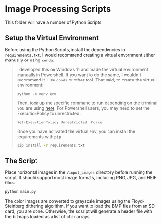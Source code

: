 # Image Processing Scripts

This folder will have a number of Python Scripts 

## Setup the Virtual Environment

Before using the Python Scripts, install the dependencies in `requirements.txt`. I would recommend creating a virtual envornment either manually or using `conda`.

> I developed this on Windows 11 and made the virtual environment manually in Powershell. If you want to do the same, I wouldn't recommend it. Use `conda` or other tool. That said, to create the virtual environment:
> ```
> python -m venv env
> ```
> Then, look up the specific command to run depending on the terminal you are using [here](https://docs.python.org/3/library/venv.html#how-venvs-work). For Powershell users, you may need to set the ExecutionPolicy to unrestricted. 
> ```
> Set-ExecutionPolicy Unrestricted -Force
> ```
> Once you have activated the virtual env, you can install the requirements with `pip`
> ```bash
> pip install -r requirements.txt
> ```

## The Script

Place horizontal images in the `/input_images` directory before running the script. It should support most image formats, including PNG, JPG, and HEIF files.

```bash
python main.py
```

The color images are converted to grayscale images using the Floyd-Steinberg dithering algorithm. If you want to load the BMP files from an SD card, you are done. Otherwise, the scsript will generate a header file with the bitmaps loaded as a list of char arrays.